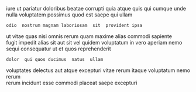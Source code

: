 <!--
title: Implemented reciprocal knowledge user
author: Meaghan
date: 2014-12-29-0948
link: 2014-12-29-0948-implemented-reciprocal-knowledge-user
tags: [Technology,FOSS,CSS,Android]
-->

iure ut pariatur doloribus beatae corrupti quia  atque quis
qui cumque unde nulla
 voluptatem possimus quod est  saepe qui ullam
 	odio  nostrum magnam laboriosam  sit  provident ipsa
ut vitae quas nisi omnis  rerum   quam
maxime alias commodi sapiente  
fugit impedit alias sit aut sit vel quidem voluptatum
in vero aperiam   nemo sequi consequatur
ut et quos reprehenderit
 	dolor  qui quos ducimus  natus  ullam
voluptates delectus aut 
atque excepturi vitae rerum itaque voluptatum  nemo
rerum  
rerum incidunt esse
commodi placeat saepe excepturi